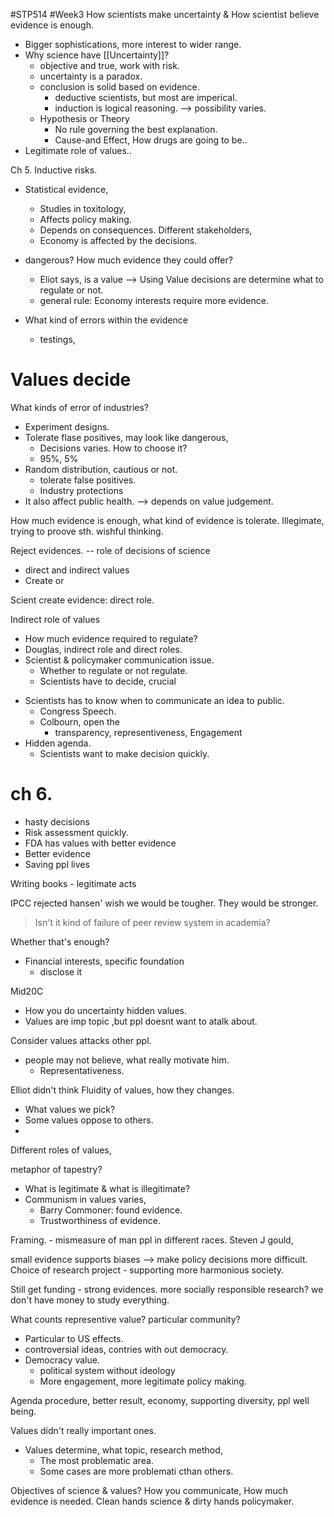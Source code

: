 #STP514 #Week3
How scientists make uncertainty & How scientist believe evidence is enough. 

- Bigger sophistications, more interest to wider range. 
- Why science have [[Uncertainty]]?
	- objective and true, work with risk. 
	- uncertainty is a paradox. 
	- conclusion is solid based on evidence. 
		- deductive scientists, but most are imperical. 
		- induction is logical reasoning. --> possibility varies. 
	- Hypothesis or Theory 
		- No rule governing the best explanation. 
		- Cause-and Effect, How drugs are going to be.. 
- Legitimate role of values.. 


Ch 5. Inductive risks. 
* Statistical evidence, 
	* Studies in toxitology, 
	* Affects policy making. 
	* Depends on consequences. Different stakeholders, 
	* Economy is affected by the decisions.

* dangerous? How much evidence they could offer?
	* Eliot says, is a value --> Using Value decisions are determine what to regulate or not. 
	* general rule: Economy interests require more evidence. 
* What kind of errors within the evidence
	* testings, 

# Values decide

What kinds of error of industries? 
- Experiment designs. 
- Tolerate flase positives, may look like dangerous, 
	- Decisions varies. How to choose it? 
	- 95%, 5% 
- Random distribution, cautious or not. 
	- tolerate false positives. 
	- Industry protections
- It also affect public health. --> depends on value judgement. 

How much evidence is enough, what kind of evidence is tolerate. 
Illegimate, 
	trying to proove sth. 
	wishful thinking. 


Reject evidences. -- role of decisions of science

- direct and indirect values
- Create or 


Scient create evidence: direct role. 

Indirect role of values
- How much evidence required to regulate? 
- Douglas, indirect role and direct roles. 
- Scientist & policymaker communication issue. 
	- Whether to regulate or not regulate. 
	- Scientists have to decide, crucial 


* Scientists has to know when to communicate an idea to public. 
	* Congress Speech. 
	* Colbourn, open the 
		* transparency, representiveness, Engagement 
* Hidden agenda. 
	* Scientists want to make decision quickly. 


# ch 6.
- hasty decisions 
- Risk assessment quickly. 
- FDA has values with better evidence 
- Better evidence
- Saving ppl lives

Writing books - legitimate acts 


IPCC rejected hansen' wish we would be tougher. 
They would be stronger. 

> Isn't it kind of failure of peer review system in academia? 

Whether that's enough? 
- Financial interests, specific foundation 
	- disclose it 

Mid20C 
- How you do uncertainty hidden values. 
- Values are imp topic ,but ppl doesnt want to atalk about. 


Consider values attacks other ppl. 
* people may not believe, what really motivate him. 
	* Representativeness. 

Elliot didn't think 
Fluidity of values, how they changes. 
* What values we pick?
* Some values oppose to others. 
* 

Different roles of values, 


metaphor of tapestry? 
- What is legitimate & what is illegitimate?
- Communism in values varies, 
	- Barry Commoner: found evidence. 
	- Trustworthiness of evidence. 

Framing. - mismeasure of man ppl in different races. 
Steven J gould, 

small evidence supports biases --> make policy decisions more difficult. 
Choice of research project - supporting more harmonious society. 

Still get funding - strong evidences. more socially responsible research? 
we don't have money to study everything. 

What counts representive value? particular community? 
- Particular to US effects. 
- controversial ideas, contries with out democracy. 
- Democracy value. 
	- political system without ideology 
	- More engagement, more legitimate policy making. 

Agenda procedure, better result, economy, supporting diversity, ppl well being. 

Values didn't really important ones. 

- Values determine, what topic, research method, 
	- The most problematic area. 
	- Some cases are more problemati cthan others. 

Objectives of science & values? How you communicate, How much evidence is needed. 
Clean hands science & dirty hands policymaker. 